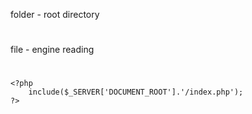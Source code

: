 folder - root directory
#
file - engine reading
#
    <?php
        include($_SERVER['DOCUMENT_ROOT'].'/index.php');
    ?>
